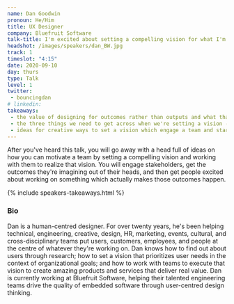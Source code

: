 ```yaml
---
name: Dan Goodwin
pronoun: He/Him
title: UX Designer 
company: Bluefruit Software
talk-title: I'm excited about setting a compelling vision for what I'm working on
headshot: /images/speakers/dan_BW.jpg
track: 1
timeslot: "4:15"
date: 2020-09-10
day: thurs
type: Talk
level: 1
twitter:
 - bouncingdan
# linkedin: 
takeaways:
 - the value of designing for outcomes rather than outputs and what that means for setting a vision
 - the three things we need to get across when we're setting a vision - the context, the outcomes which a solution brings, how we know when those outcomes have been achieved
 - ideas for creative ways to set a vision which engage a team and start and keep them working towards it
---
```


<p>After you've heard this talk, you will go away with a head full of ideas on how you can motivate a team by setting a compelling vision and working with them to realize that vision. You will engage stakeholders, get the outcomes they're imagining out of their heads, and then get people excited about working on something which actually makes those outcomes happen. </p>

{% include speakers-takeaways.html %}

<h3>Bio</h3>
<p>Dan is a human-centred designer. For over twenty years, he's been helping technical, engineering, creative, design, HR, marketing, events, cultural, and cross-disciplinary teams put users, customers, employees, and people at the centre of whatever they're working on. Dan knows how to find out about users through research; how to set a vision that prioritizes user needs in the context of organizational goals; and how to work with teams to execute that vision to create amazing products and services that deliver real value. Dan is currently working at Bluefruit Software, helping their talented engineering teams drive the quality of embedded software through user-centred design thinking.</p>